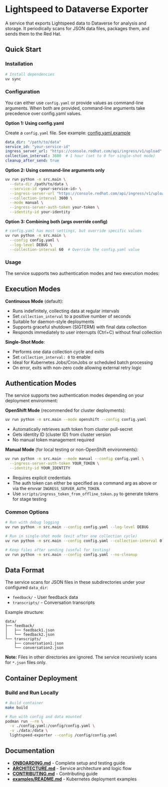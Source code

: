 # Lightspeed to Dataverse Exporter

A service that exports Lightspeed data to Dataverse for analysis and storage. It periodically scans for JSON data files, packages them, and sends them to the Red Hat.

## Quick Start

### Installation

```bash
# Install dependencies
uv sync
```

### Configuration

You can either use `config.yaml` or provide values as command-line arguments.
When both are provided, command-line arguments take precedence over config.yaml values.

**Option 1: Using config.yaml**

Create a `config.yaml` file. See example: [config.yaml.example](config.yaml.example)

```yaml
data_dir: "/path/to/data"
service_id: "your-service-id"
ingress_server_url: "https://console.redhat.com/api/ingress/v1/upload"
collection_interval: 3600  # 1 hour (set to 0 for single-shot mode)
cleanup_after_send: true
```

**Option 2: Using command-line arguments only**

```bash
uv run python -m src.main \
  --data-dir /path/to/data \
  --service-id <your-service-id> \
  --ingress-server-url "https://console.redhat.com/api/ingress/v1/upload" \
  --collection-interval 3600 \
  --mode manual \
  --ingress-server-auth-token your-token \
  --identity-id your-identity
```

**Option 3: Combining both (args override config)**

```bash
# config.yaml has most settings, but override specific values
uv run python -m src.main \
  --config config.yaml \
  --log-level DEBUG \
  --collection-interval 60  # Override the config.yaml value
```

### Usage

The service supports two authentication modes and two execution modes:

## Execution Modes

**Continuous Mode** (default):
- Runs indefinitely, collecting data at regular intervals
- Set `collection_interval` to a positive number of seconds
- Suitable for daemon-style deployments
- Supports graceful shutdown (SIGTERM) with final data collection
- Responds immediately to user interrupts (Ctrl+C) without final collection

**Single-Shot Mode**:
- Performs one data collection cycle and exits
- Set `collection_interval: 0` to enable
- Ideal for Kubernetes Jobs/CronJobs or scheduled batch processing
- On error, exits with non-zero code allowing external retry logic

## Authentication Modes

The service supports two authentication modes depending on your deployment environment:

**OpenShift Mode** (recommended for cluster deployments):
```bash
uv run python -m src.main --mode openshift --config config.yaml
```
- Automatically retrieves auth token from cluster pull-secret
- Gets identity ID (cluster ID) from cluster version
- No manual token management required

**Manual Mode** (for local testing or non-OpenShift environments):
```bash
uv run python -m src.main --mode manual --config config.yaml \
  --ingress-server-auth-token YOUR_TOKEN \
  --identity-id YOUR_IDENTITY
```
- Requires explicit credentials
- The auth token can either be specified as a command arg as above or via the envvar `INGRESS_SERVER_AUTH_TOKEN`.
- Use `scripts/ingress_token_from_offline_token.py` to generate tokens for stage testing

### Common Options

```bash
# Run with debug logging
uv run python -m src.main --config config.yaml --log-level DEBUG

# Run in single-shot mode (exit after one collection cycle)
uv run python -m src.main --config config.yaml --collection-interval 0

# Keep files after sending (useful for testing)
uv run python -m src.main --config config.yaml --no-cleanup
```

## Data Format

The service scans for JSON files in these subdirectories under your configured `data_dir`:

- `feedback/` - User feedback data
- `transcripts/` - Conversation transcripts

Example structure:
```
data/
├── feedback/
│   ├── feedback1.json
│   └── feedback2.json
└── transcripts/
    ├── conversation1.json
    └── conversation2.json
```

**Note:** Files in other directories are ignored. The service recursively scans for `*.json` files only.

## Container Deployment

### Build and Run Locally

```bash
# Build container
make build

# Run with config and data mounted
podman run --rm \
  -v ./config.yaml:/config/config.yaml \
  -v ./data:/data \
  lightspeed-exporter --config /config/config.yaml
```

## Documentation

- **[ONBOARDING.md](ONBOARDING.md)** - Complete setup and testing guide
- **[ARCHITECTURE.md](ARCHITECTURE.md)** - Service architecture and logic flow
- **[CONTRIBUTING.md](CONTRIBUTING.md)** - Contributing guide
- **[examples/README.md](examples/README.md)** - Kubernetes deployment examples

